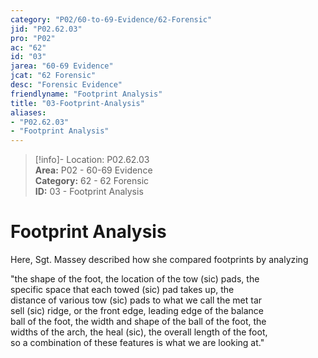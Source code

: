 ```yaml
---  
category: "P02/60-to-69-Evidence/62-Forensic"  
jid: "P02.62.03"  
pro: "P02"  
ac: "62"  
id: "03"  
jarea: "60-69 Evidence"  
jcat: "62 Forensic"  
desc: "Forensic Evidence"  
friendlyname: "Footprint Analysis"  
title: "03-Footprint-Analysis"  
aliases:   
- "P02.62.03"  
- "Footprint Analysis"  
---  
```

>[!info]- Location: P02.62.03  
>**Area:** P02 - 60-69 Evidence  
>**Category:** 62 - 62 Forensic  
>**ID:** 03 - Footprint Analysis  
  
# Footprint Analysis  
  
Here, Sgt. Massey described how she compared footprints by analyzing  
  
"the shape of the foot, the location of the tow (sic) pads, the    
specific space that each towed (sic) pad takes up, the    
distance of various tow (sic) pads to what we call the met tar    
sell (sic) ridge, or the front edge, leading edge of the balance    
ball of the foot, the width and shape of the ball of the foot, the    
widths of the arch, the heal (sic), the overall length of the foot,    
so a combination of these features is what we are looking at."  
